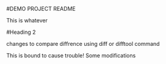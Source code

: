 #DEMO PROJECT README

This is whatever

#Heading 2

changes to compare diffrence using diff or difftool command


This is bound to cause trouble!
Some modifications
